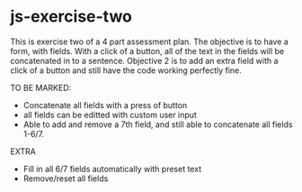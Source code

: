 # js-exercise-two

This is exercise two of a 4 part assessment plan. The objective is to have a form, with fields. With a click of a button, all of the text in the fields will be concatenated in to a sentence. Objective 2 is to add an extra field with a click of a button and still have the code working perfectly fine.

TO BE MARKED:
- Concatenate all fields with a press of  button
- all fields can be editted with custom user input
- Able to add and remove a 7th field, and still able to concatenate all fields 1-6/7.

EXTRA
- Fill in all 6/7 fields automatically with preset text
- Remove/reset all fields
